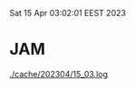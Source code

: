 Sat 15 Apr 03:02:01 EEST 2023
# JAM
<a href='./cache/202304/15_03.log'>./cache/202304/15_03.log</a>
